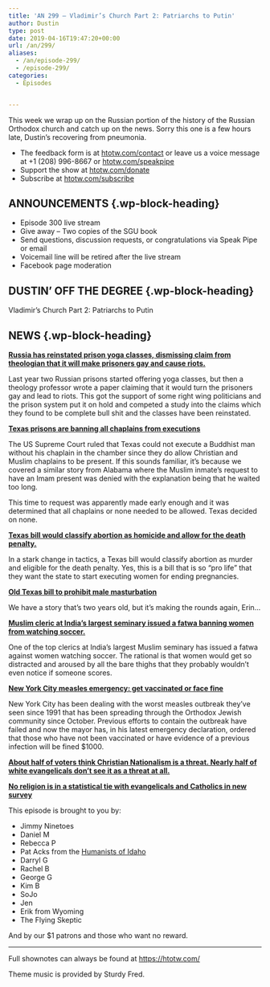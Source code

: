 ```yaml
---
title: 'AN 299 – Vladimir’s Church Part 2: Patriarchs to Putin'
author: Dustin
type: post
date: 2019-04-16T19:47:20+00:00
url: /an/299/
aliases:
  - /an/episode-299/
  - /episode-299/
categories:
  - Episodes


---
```

<div id="buzzsprout-player-10552810"></div><script src="https://www.buzzsprout.com/1983601/10552810-episode-299-vladimir-s-church-part-2-patriarchs-to-putin.js?container_id=buzzsprout-player-10552810&player=small" type="text/javascript" charset="utf-8"></script>

This week we wrap up on the Russian portion of the history of the Russian Orthodox church and catch up on the news. Sorry this one is a few hours late, Dustin&#8217;s recovering from pneumonia.

<!--more-->

 * The feedback form is at [htotw.com/contact](https://htotw.com/contact) or leave us a voice message at +1 (208) 996-8667 or <a href="https://htotw.com/speakpipe" target="_blank" rel="noopener noreferrer">htotw.com/speakpipe</a>
 * Support the show at <a href="https://htotw.com/donate" target="_blank" rel="noopener noreferrer">htotw.com/donate</a>
 * Subscribe at <a href="https://htotw.com/subscribe" target="_blank" rel="noopener noreferrer">htotw.com/subscribe</a>

## ANNOUNCEMENTS {.wp-block-heading}

  * Episode 300 live stream
  * Give away &#8211; Two copies of the SGU book
  * Send questions, discussion requests, or congratulations via Speak Pipe or email
  * Voicemail line will be retired after the live stream
  * Facebook page moderation

## DUSTIN&#8217; OFF THE DEGREE {.wp-block-heading}

Vladimir’s Church Part 2: Patriarchs to Putin

## NEWS {.wp-block-heading}

**[Russia has reinstated prison yoga classes, dismissing claim from theologian that it will make prisoners gay and cause riots.][1]** 

Last year two Russian prisons started offering yoga classes, but then a theology professor wrote a paper claiming that it would turn the prisoners gay and lead to riots. This got the support of some right wing politicians and the prison system put it on hold and competed a study into the claims which they found to be complete bull shit and the classes have been reinstated.

**[Texas prisons are banning all chaplains from executions][2]**

The US Supreme Court ruled that Texas could not execute a Buddhist man without his chaplain in the chamber since they do allow Christian and Muslim chaplains to be present. If this sounds familiar, it’s because we covered a similar story from Alabama where the Muslim inmate’s request to have an Imam present was denied with the explanation being that he waited too long.

This time to request was apparently made early enough and it was determined that all chaplains or none needed to be allowed. Texas decided on none.

**[Texas bill would classify abortion as homicide and allow for the death penalty.][3]** 

In a stark change in tactics, a Texas bill would classify abortion as murder and eligible for the death penalty. Yes, this is a bill that is so “pro life” that they want the state to start executing women for ending pregnancies.

**[Old Texas bill to prohibit male masturbation][4]**

We have a story that’s two years old, but it’s making the rounds again, Erin…

[ **Muslim cleric at India’s largest seminary issued a fatwa banning women from watching soccer.**][5] 

One of the top clerics at India’s largest Muslim seminary has issued a fatwa against women watching soccer. The rational is that women would get so distracted and aroused by all the bare thighs that they probably wouldn’t even notice if someone scores.

[**New York City measles emergency: get vaccinated or face fine**][6]

New York City has been dealing with the worst measles outbreak they’ve seen since 1991 that has been spreading through the Orthodox Jewish community since October. Previous efforts to contain the outbreak have failed and now the mayor has, in his latest emergency declaration, ordered that those who have not been vaccinated or have evidence of a previous infection will be fined $1000.

[**About half of voters think Christian Nationalism is a threat. Nearly half of white evangelicals don’t see it as a threat at all.**][7] 

[**No religion is in a statistical tie with evangelicals and Catholics in new survey**][8] 

This episode is brought to you by:

  * Jimmy Ninetoes
  * Daniel M
  * Rebecca P
  * Pat Acks from the <a href="https://www.humanistsofidaho.org" target="_blank" rel="noopener noreferrer">Humanists of Idaho</a>
  * Darryl G
  * Rachel B
  * George G
  * Kim B
  * SoJo
  * Jen
  * Erik from Wyoming
  * The Flying Skeptic

And by our $1 patrons and those who want no reward.

<hr class="wp-block-separator" />

Full shownotes can always be found at <https://htotw.com/>  

Theme music is provided by Sturdy Fred.

 [1]: https://www.newsweek.com/russia-reinstates-yoga-prisoners-after-claims-it-can-make-inmates-gay-1388664
 [2]: https://www.usatoday.com/story/news/nation/2019/04/04/texas-executions-all-prisons-chaplains-banned/3362398002/
 [3]: https://www.fox32chicago.com/amp/facebook-instant/texas-lawmakers-consider-the-death-penalty-for-abortion
 [4]: https://www.patheos.com/blogs/progressivesecularhumanist/2017/04/texas-bill-prohibiting-male-masturbation-moves-closer-becoming-law/
 [5]: https://amp.ibtimes.co.uk/top-muslim-cleric-india-bans-women-watching-football-they-will-look-only-players-thighs-1657314
 [6]: https://www.reuters.com/article/us-usa-measles/nyc-mayor-orders-mandatory-measles-vaccinations-after-brooklyn-outbreak-idUSKCN1RL1YB
 [7]: https://morningconsult.com/2019/04/02/roughly-half-the-electorate-views-christian-nationalism-as-a-threat/
 [8]: https://www.cnn.com/2019/04/13/us/no-religion-largest-group-first-time-usa-trnd/index.html?no-st=1555442873